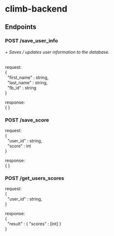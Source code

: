 # climb-backend

## Endpoints

### POST /save_user_info
###### + Saves / updates user information to the database.
request:  
{  
&nbsp;&nbsp;"first_name"  :   string,  
&nbsp;&nbsp;"last_name"   :   string,  
&nbsp;&nbsp;"fb_id"       :   string  
}  

response:  
{ }  


### POST /save_score
request:  
{  
&nbsp;&nbsp;"user_id"  :   string,  
&nbsp;&nbsp;"score"   :   int  
}  

response:  
{ }  


### POST /get_users_scores
request:  
{  
&nbsp;&nbsp;"user_id"  :   string,  
}  

response:  
{  
&nbsp;&nbsp;"result"   :  {   "scores"   :   [int]  }  
}  
